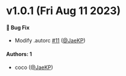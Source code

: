 # v1.0.1 (Fri Aug 11 2023)

#### 🐛 Bug Fix

- Modify .autorc [#11](https://github.com/JaeKP/firebase-test/pull/11) ([@JaeKP](https://github.com/JaeKP))

#### Authors: 1

- coco ([@JaeKP](https://github.com/JaeKP))

